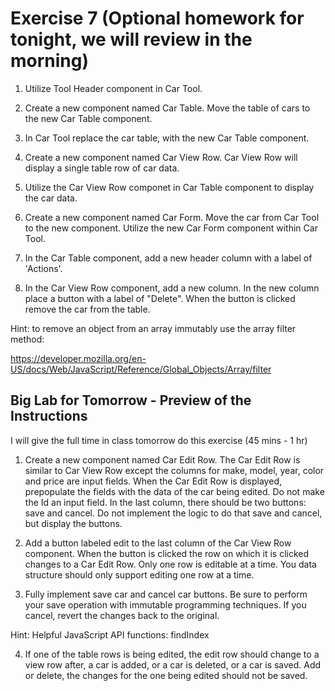 # Exercise 7 (Optional homework for tonight, we will review in the morning)

1. Utilize Tool Header component in Car Tool.

2. Create a new component named Car Table. Move the table of cars to the new Car Table component.

3. In Car Tool replace the car table, with the new Car Table component.

4. Create a new component named Car View Row. Car View Row will display a single table row of car data.

5. Utilize the Car View Row componet in Car Table component to display the car data.

6. Create a new component named Car Form. Move the car from Car Tool to the new component. Utilize the new Car Form component within Car Tool.

7. In the Car Table component, add a new header column with a label of 'Actions'.

8. In the Car View Row component, add a new column. In the new column place a button with a label of "Delete". When the button is clicked remove the car from the table.

Hint: to remove an object from an array immutably use the array filter method:

https://developer.mozilla.org/en-US/docs/Web/JavaScript/Reference/Global_Objects/Array/filter

## Big Lab for Tomorrow - Preview of the Instructions

I will give the full time in class tomorrow do this exercise (45 mins - 1 hr)

1. Create a new component named Car Edit Row. The Car Edit Row is similar to Car View Row except the columns for make, model, year, color and price are input fields. When the Car Edit Row is displayed, prepopulate the fields with the data of the car being edited. Do not make the Id an input field. In the last column, there should be two buttons: save and cancel. Do not implement the logic to do that save and cancel, but display the buttons.

2. Add a button labeled edit to the last column of the Car View Row component. When the button is clicked the row on which it is clicked changes to a Car Edit Row. Only one row is editable at a time. You data structure should only support editing one row at a time.

3. Fully implement save car and cancel car buttons. Be sure to perform your save operation with immutable programming techniques. If you cancel, revert the changes back to the original.

Hint: Helpful JavaScript API functions: findIndex

4. If one of the table rows is being edited, the edit row should change to a view row after, a car is added, or a car is deleted, or a car is saved. Add or delete, the changes for the one being edited should not be saved.
